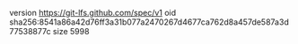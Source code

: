 version https://git-lfs.github.com/spec/v1
oid sha256:8541a86a42d76ff3a31b077a2470267d4677ca762d8a457de587a3d77538877c
size 5998
